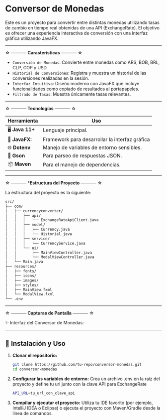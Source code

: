 # Conversor de Monedas

Este es un proyecto para convertir entre distintas monedas utilizando tasas de cambio en tiempo real obtenidas de una API (ExchangeRate). El objetivo es ofrecer una experiencia interactiva de conversión con una interfaz gráfica utilizando JavaFX.

---


☆ ───── **Carasterísticas** ───── ☆

- `Conversión de Monedas`: Convierte entre monedas como ARS, BOB, BRL, CLP, COP y USD. 
- `Historial de Conversiones`: Registra y muestra un historial de las conversiones realizadas en la sesión.
- `Interfaz Intuitiva`: Diseño moderno con JavaFX que incluye funcionalidades como copiado de resultados al portapapeles.  
- `Filtrado de Tasas`: Muestra únicamente tasas relevantes.

---


☆ ───── **Tecnologías** ───── ☆

| Herramienta   | Uso         |
|---------------|-------------|
| 🖥️ **Java 11+**  | Lenguaje principal. |
| 🎨 **JavaFX:** | Framework para desarrollar la interfaz gráfica |
| 🌐 **Dotenv** | Manejo de variables de entorno sensibles. |
| 🔧 **Gson**    | Para parseo de respuestas JSON. |
| 📦 **Maven**    | Para el manejo de dependencias. |

---


 ☆ ───── ***Estructura del Proyecto** ───── ☆

La estructura del proyecto es la siguiente:

```bash
src/
├── com/
│   ├── currencyconverter/
│   │   ├── api/
│   │   │   └── ExchangeRateApiClient.java
│   │   ├── model/
│   │   │   ├── Currency.java
│   │   │   └── Historial.java
│   │   ├── service/
│   │   │   └── CurrencyService.java
│   │   └── ui/
│   │       ├── MainViewController.java
│   │       └── ModalViewController.java
│   └── Main.java
├── resources/
│   ├── fonts/
│   ├── icons/
│   ├── images/
│   ├── styles/
│   ├── MainView.fxml
│   └── ModalView.fxml
└── .env
```


---


☆ ───── **Capturas de Pantalla** ───── ☆

✨ Interfaz del Conversor de Monedas:

---


## 🚀 **Instalación y Uso**

1. **Clonar el repositorio:**  
   ```bash
   git clone https://github.com/tu-repo/conversor-monedas.git
   cd conversor-monedas
2. **Configurar las variables de entorno:**
   Crea un archivo .env en la raíz del proyecto y define tu url junto con la clave API para ExchangeRate
   ```bash
   API_URL=tu_url_con_clave_api
3. **Compilar y ejecutar el proyecto:**
   Utiliza tu IDE favorito (por ejemplo, IntelliJ IDEA o Eclipse) o ejecuta el proyecto con Maven/Gradle desde la línea de comandos.
  

  



